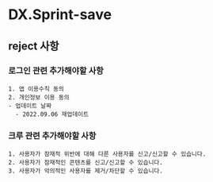 # DX.Sprint-save

## reject 사항
  ### 로그인 관련 추가해야할 사항
    1. 앱 이용수칙 동의
    2. 개인정보 이용 동의
    - 업데이트 날짜
      - 2022.09.06 재업데이트
  ### 크루 관련 추가해야할 사항
    1. 사용자가 잠재적 위반에 대해 다른 사용자를 신고/신고할 수 있습니다.
    2. 사용자가 잠재적인 콘텐츠를 신고/신고할 수 있습니다.
    3. 사용자가 악의적인 사용자를 제거/차단할 수 있습니다.
